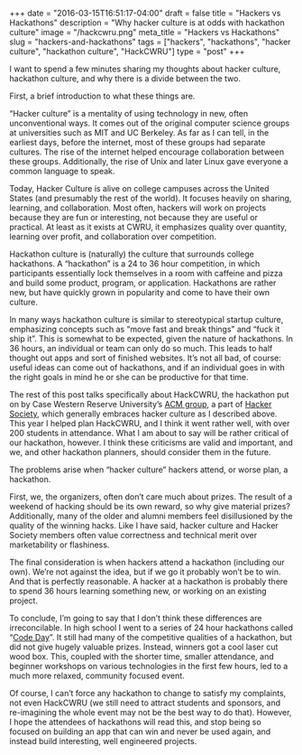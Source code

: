 +++
date = "2016-03-15T16:51:17-04:00"
draft = false
title = "Hackers vs Hackathons"
description = "Why hacker culture is at odds with hackathon culture"
image = "/hackcwru.png"
meta_title = "Hackers vs Hackathons"
slug = "hackers-and-hackathons"
tags = ["hackers", "hackathons", "hacker culture", "hackathon culture",
        "HackCWRU"]
type = "post"
+++

I want to spend a few minutes sharing my thoughts about hacker culture,
hackathon culture, and why there is a divide between the two.

First, a brief introduction to what these things are.

“Hacker culture” is a mentality of using technology in new, often
unconventional ways. It comes out of the original computer science groups at
universities such as MIT and UC Berkeley. As far as I can tell, in the earliest
days, before the internet, most of these groups had separate cultures. The rise
of the internet helped encourage collaboration between these groups.
Additionally, the rise of Unix and later Linux gave everyone a common language
to speak.

Today, Hacker Culture is alive on college campuses across the United States
(and presumably the rest of the world). It focuses heavily on sharing,
learning, and collaboration. Most often, hackers will work on projects because
they are fun or interesting, not because they are useful or practical. At least
as it exists at CWRU, it emphasizes quality over quantity, learning over
profit, and collaboration over competition.

Hackathon culture is (naturally) the culture that surrounds college hackathons.
A “hackathon” is a 24 to 36 hour competition, in which participants essentially
lock themselves in a room with caffeine and pizza and build some product,
program, or application. Hackathons are rather new, but have quickly grown in
popularity and come to have their own culture.

In many ways hackathon culture is similar to stereotypical startup culture,
emphasizing concepts such as “move fast and break things” and “fuck it ship
it”. This is somewhat to be expected, given the nature of hackathons. In 36
hours, an individual or team can only do so much. This leads to half thought
out apps and sort of finished websites. It’s not all bad, of course: useful
ideas can come out of hackathons, and if an individual goes in with the right
goals in mind he or she can be productive for that time.

The rest of this post talks specifically about HackCWRU, the hackathon put on
by Case Western Reserve University’s [ACM group](http://acm.case.edu), a part
of [Hacker Society](http://hacsoc.org), which generally embraces hacker culture
as I described above. This year I helped plan HackCWRU, and I think it went
rather well, with over 200 students in attendance. What I am about to say will
be rather critical of our hackathon, however. I think these criticisms are
valid and important, and we, and other hackathon planners, should consider them
in the future.

The problems arise when “hacker culture” hackers attend, or worse plan,
a hackathon.

First, we, the organizers, often don’t care much about prizes. The result of
a weekend of hacking should be its own reward, so why give material prizes?
Additionally, many of the older and alumni members feel disillusioned by the
quality of the winning hacks. Like I have said, hacker culture and Hacker
Society members often value correctness and technical merit over marketability
or flashiness.

The final consideration is when hackers attend a hackathon (including our own).
We’re not against the idea, but if we go it probably won’t be to win. And that
is perfectly reasonable. A hacker at a hackathon is probably there to spend 36
hours learning something new, or working on an existing project.

To conclude, I’m going to say that I don’t think these differences are
irreconcilable. In high school I went to a series of 24 hour hackathons called
“[Code Day](https://codeday.org)”. It still had many of the competitive
qualities of a hackathon, but did not give hugely valuable prizes. Instead,
winners got a cool laser cut wood box. This, coupled with the shorter time,
smaller attendance, and beginner workshops on various technologies in the first
few hours, led to a much more relaxed, community focused event.

Of course, I can’t force any hackathon to change to satisfy my complaints, not
even HackCWRU (we still need to attract students and sponsors, and re-imagining
the whole event may not be the best way to do that). However, I hope the
attendees of hackathons will read this, and stop being so focused on building
an app that can win and never be used again, and instead build interesting,
well engineered projects.
